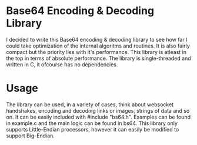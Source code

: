 # Base64 Encoding & Decoding Library
I decided to write this Base64 encoding & decoding library to see how far I could take optimization of the internal algoritms and routines. It is also fairly compact but the priority lies with it's performance. This library is atleast in the top in terms of absolute performance. The library is single-threaded and written in C, it ofcourse has no dependencies.

# Usage
The library can be used, in a variety of cases, think about websocket handshakes, encoding and decoding links or images, strings of data and so on.
It can be easily included with #include "bs64.h". Examples can be found in example.c and the main logic can be found in bs64. This library only supports Little-Endian processors, however it can easily be modified to support Big-Endian.

